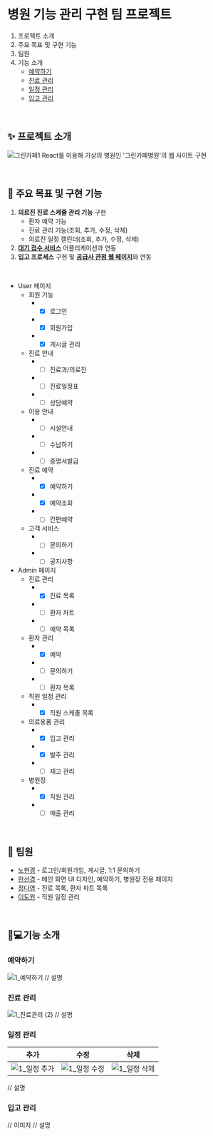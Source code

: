 # 병원 기능 관리 구현 팀 프로젝트
1. 프로젝트 소개
2. 주요 목표 및 구현 기능
3. 팀원
4. 기능 소개
   - [예약하기](#예약하기)
   - [진료 관리](#진료-관리)
   - [일정 관리](#일정-관리)
   - [입고 관리](#입고-관리)

</br>

## ✨ 프로젝트 소개
![그린카페1](https://github.com/user-attachments/assets/6417ee5b-882e-4532-9797-eb990afea87b)
React를 이용해 가상의 병원인 '그린카페병원'의 웹 사이트 구현

</br>

## 📌 주요 목표 및 구현 기능
1. **의료진 진료 스케줄 관리 기능** 구현
    - 환자 예약 기능
    - 진료 관리 기능(조회, 추가, 수정, 삭제)
    - 의료진 일정 캘린더(조회, 추가, 수정, 삭제)
2. <u>**대기 접수 서비스**</u> 어플리케이션과 연동
3. **입고 프로세스** 구현 및 <u>**공급사 관점 웹 페이지**</u>와 연동

</br>

- User 페이지
  - 회원 기능
     - - [x] 로그인
     - - [x] 회원가입
     - - [x] 게시글 관리
   - 진료 안내
      - - [ ] 진료과/의료진
      - - [ ] 진료일정표
      - - [ ] 상담예약
   - 이용 안내
      - - [ ] 시설안내
      - - [ ] 수납하기
      - - [ ] 증명서발급
   - 진료 예약
      - - [x] 예약하기
      - - [x] 예약조회
      - - [ ] 간편예약
   - 고객 서비스
      - - [ ] 문의하기
      - - [ ] 공지사항
- Admin 페이지
   - 진료 관리
      - - [x] 진료 목록
      - - [ ] 환자 차트
      - - [ ] 예약 목록
   - 환자 관리
      - - [x] 예약
      - - [ ] 문의하기
      - - [ ] 환자 목록
   - 직원 일정 관리
      - - [x] 직원 스케줄 목록
   - 의료용품 관리
      - - [x] 입고 관리
      - - [x] 발주 관리
      - - [ ] 재고 관리
    - 병원장
      - - [x] 직원 관리
      - - [ ] 매출 관리 

</br>

## 👬 팀원
- [<u>노현경</u>](https://github.com/nohk1113) - 로그인/회원가입, 게시글, 1:1 문의하기
- [<u>한선경</u>](https://github.com/sunkh964)  - 메인 화면 UI 디자인, 예약하기, 병원장 전용 페이지
- [<u>정다영</u>](https://github.com/da9630jj) - 진료 목록, 환자 파트 목록
- [<u>이도원</u>](https://github.com/nubbp) - 직원 일정 관리

</br>

## 🔧💻기능 소개

### 예약하기
![1_예약하기](https://github.com/user-attachments/assets/e48b7ffc-5e8f-4b35-a83d-cc5bbbc6b7c4)
// 설명

### 진료 관리
![1_진료관리 (2)](https://github.com/user-attachments/assets/17169370-4dc9-4c56-8646-99a5782f0cf9)
// 설명

### 일정 관리

| 추가 | 수정 | 삭제 |
| --- | --- | --- |
| ![1_일정 추가](https://github.com/user-attachments/assets/b43b93cb-8c8f-498a-abcf-8a9f8bc5a434) | ![1_일정 수정](https://github.com/user-attachments/assets/c7801b9e-92b2-4ebf-a03c-a28c12d4d7b3) | ![1_일정 삭제](https://github.com/user-attachments/assets/21366a98-c5e7-4738-ba9c-630bea05490e) |
// 설명

### 입고 관리
// 이미지
// 설명
